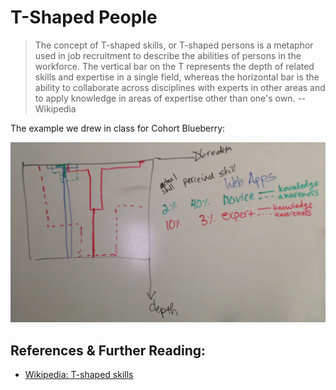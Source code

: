 # T-Shaped People

> The concept of T-shaped skills, or T-shaped persons is a metaphor used in job recruitment to describe the abilities of persons in the workforce. The vertical bar on the T represents the depth of related skills and expertise in a single field, whereas the horizontal bar is the ability to collaborate across disciplines with experts in other areas and to apply knowledge in areas of expertise other than one's own. -- Wikipedia

The example we drew in class for Cohort Blueberry:

![](t-shaped-people.jpg)

## References & Further Reading:

* [Wikipedia: T-shaped skills](http://en.wikipedia.org/wiki/T-shaped_skills)
